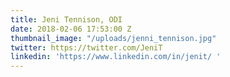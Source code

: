 ```yaml
---
title: Jeni Tennison, ODI
date: 2018-02-06 17:53:00 Z
thumbnail_image: "/uploads/jenni_tennison.jpg"
twitter: https://twitter.com/JeniT
linkedin: 'https://www.linkedin.com/in/jenit/ '
---
```


